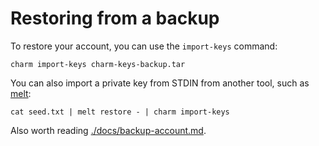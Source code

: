 # Restoring from a backup

To restore your account, you can use the `import-keys` command:

```shell
charm import-keys charm-keys-backup.tar
```

You can also import a private key from STDIN from another tool, such as [melt](https://github.com/charmbracelet/melt):

```shell
cat seed.txt | melt restore - | charm import-keys
```

Also worth reading [./docs/backup-account.md](./docs/backup-account.md).

